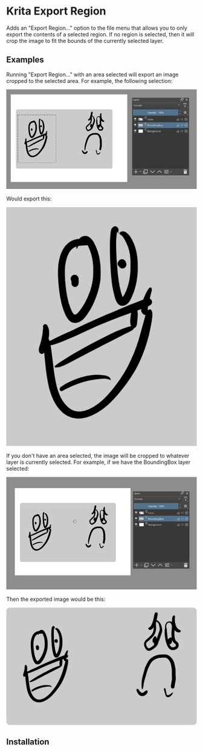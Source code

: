 # Krita Export Region
Adds an "Export Region..." option to the file menu that allows you to only export the contents of a selected region. If no region is selected, then it will crop the image to fit the bounds of the currently selected layer.

## Examples
Running "Export Region..." with an area selected will export an image cropped to the selected area. For example, the following selection:

![image](./resources/face-selected.PNG)

Would export this:

![image](./resources/face-region.png)

If you don't have an area selected, the image will be cropped to whatever layer is currently selected. For example, if we have the BoundingBox layer selected:

![image](./resources/face-no-selection.PNG)

Then the exported image would be this:

![image](./resources/box-region.png)

## Installation


